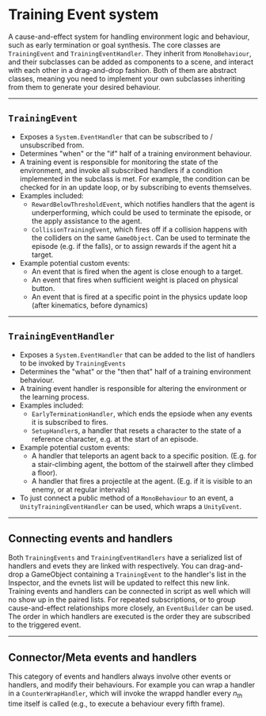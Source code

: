 # Training Event system

A cause-and-effect system for handling environment logic and behaviour, such as early termination or goal synthesis. The core classes are `TrainingEvent` and `TrainingEventHandler`. They inherit from `MonoBehaviour`, and their subclasses can be added as components to a scene, and interact with each other in a drag-and-drop fashion. Both of them are abstract classes, meaning you need to implement your own subclasses inheriting from them to generate your desired behaviour.

___

## `TrainingEvent`

- Exposes a `System.EventHandler` that can be subscribed to / unsubscribed from.
- Determines "when" or the "if" half of a training environment behaviour.
- A training event is responsible for monitoring the state of the environment, and invoke all subscribed handlers if a condition implemented in the subclass is met. For example, the condition can be checked for in an update loop, or by subscribing to events themselves.
- Examples included: 
  - `RewardBelowThresholdEvent`, which notifies handlers that the agent is underperforming, which could be used to terminate the episode, or the apply assistance to the agent.
  - `CollisionTrainingEvent`, which fires off if a collision happens with the colliders on the same `GameObject`. Can be used to terminate the episode (e.g. if the falls), or to assign rewards if the agent hit a target.
- Example potential custom events:
  - An event that is fired when the agent is close enough to a target.
  - An event that fires when sufficient weight is placed on physical button.
  - An event that is fired at a specific point in the physics update loop (after kinematics, before dynamics)

___

## `TrainingEventHandler`

- Exposes a `System.EventHandler` that can be added to the list of handlers to be invoked by `TrainingEvents`
- Determines the "what" or the "then that" half of a training environment behaviour.
- A training event handler is responsible for altering the environment or the learning process.
- Examples included: 
  - `EarlyTerminationHandler`, which ends the epsiode when any events it is subscribed to fires.
  - `SetupHandler`s, a handler that resets a character to the state of a reference character, e.g. at the start of an episode.
- Example potential custom events:
  - A handler that teleports an agent back to a specific position. (E.g. for a stair-climbing agent, the bottom of the stairwell after they climbed a floor).
  - A handler that fires a projectile at the agent. (E.g. if it is visible to an enemy, or at regular intervals)
- To just connect a public method of a `MonoBehaviour` to an event, a `UnityTrainingEventHandler` can be used, which wraps a `UnityEvent`.

___

## Connecting events and handlers

Both `TrainingEvents` and `TrainingEventHandlers` have a serialized list of handlers and evets they are linked with respectively. You can drag-and-drop a GameObject containing a `TrainingEvent` to the handler's list in the Inspector, and the evnets list will be updated to relfect this new link.
Training events and handlers can be connected in script as well which will no show up in the paired lists. For repeated subscriptions, or to group cause-and-effect relationships more closely, an `EventBuilder` can be used.
The order in which handlers are executed is the order they are subscribed to the triggered event. 
___

## Connector/Meta events and handlers

This category of events and handlers always involve other events or handlers, and modify their behaviours. For example you can wrap a handler in a `CounterWrapHandler`, which will invoke the wrappd handler every $n_{th}$ time itself is called (e.g., to execute a behaviour every fifth frame).
